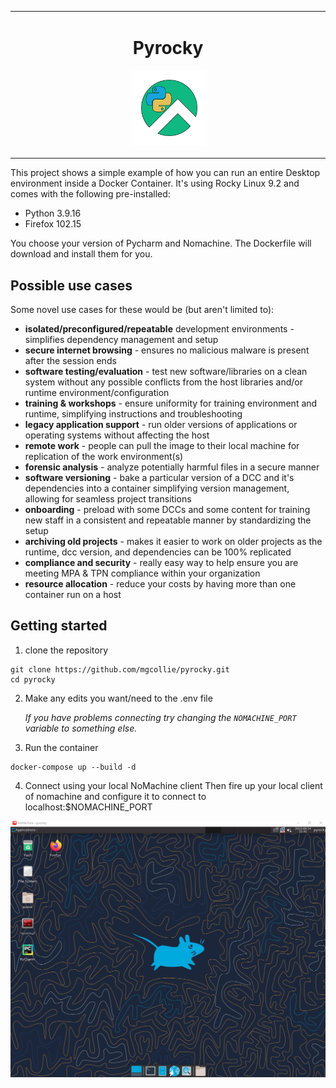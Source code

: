 <table align="center"><tr><td align="center" width="9999">

# Pyrocky

![]() <img src="images/pyrocky-dark.png"  width="120">
</td></tr></table>

This project shows a simple example of how you can run an entire Desktop environment inside  a Docker Container.
It's using Rocky Linux 9.2 and comes with the following pre-installed:
- Python 3.9.16
- Firefox 102.15

You choose your version of Pycharm and Nomachine.  The Dockerfile will download and install them for you.

## Possible use cases
Some novel use cases for these would be (but aren't limited to):

- **isolated/preconfigured/repeatable** development environments - simplifies dependency management and setup
- **secure internet browsing** - ensures no malicious malware is present after the session ends
- **software testing/evaluation** - test new software/libraries on a clean system without any possible conflicts from the host libraries and/or runtime environment/configuration
- **training & workshops** - ensure uniformity for training environment and runtime, simplifying instructions and troubleshooting
- **legacy application support** - run older versions of applications or operating systems without affecting the host
- **remote work** - people can pull the image to their local machine for replication of the work environment(s)
- **forensic analysis** - analyze potentially harmful files in a secure manner
- **software versioning** - bake a particular version of a DCC and it's dependencies into a container simplifying version management, allowing for seamless project transitions
- **onboarding** - preload with some DCCs and some content for training new staff in a consistent and repeatable manner by standardizing the setup
- **archiving old projects** - makes  it easier to work on older projects as the runtime, dcc version, and dependencies can be 100% replicated
- **compliance and security** - really easy way to help ensure you are meeting MPA & TPN compliance within your organization
- **resource allocation** - reduce your costs by having more than one container run on a host


## Getting started
1. clone the repository
```
git clone https://github.com/mgcollie/pyrocky.git
cd pyrocky
```
2. Make any edits you want/need to the .env file

    *If you have problems connecting try changing the `NOMACHINE_PORT` variable to something else.*

 
3. Run the container
```
docker-compose up --build -d
```

4. Connect using your local NoMachine client
Then fire up your local client of nomachine and configure it to connect to localhost:$NOMACHINE_PORT

![image.png](images/image.png)
